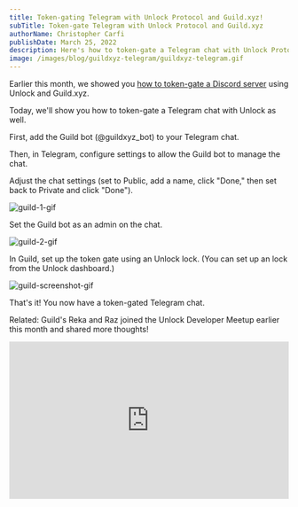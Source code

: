 ```yaml
---
title: Token-gating Telegram with Unlock Protocol and Guild.xyz!
subTitle: Token-gate Telegram with Unlock Protocol and Guild.xyz
authorName: Christopher Carfi
publishDate: March 25, 2022
description: Here's how to token-gate a Telegram chat with Unlock Protocol and Guild.xyz in minutes.
image: /images/blog/guildxyz-telegram/guildxyz-telegram.gif
---
```


Earlier this month, we showed you [how to token-gate a Discord server](/blog/guildxyz-launch) using Unlock and Guild.xyz.

Today, we'll show you how to token-gate a Telegram chat with Unlock as well.

First, add the Guild bot (@guildxyz_bot) to your Telegram chat.

Then, in Telegram, configure settings to allow the Guild bot to manage the chat.

Adjust the chat settings (set to Public, add a name, click "Done," then set back to Private and click "Done").

![guild-1-gif](/images/blog/guildxyz-telegram/guild1.gif)

Set the Guild bot as an admin on the chat.

![guild-2-gif](/images/blog/guildxyz-telegram/guild2.gif)

In Guild, set up the token gate using an Unlock lock. (You can set up an lock from the Unlock dashboard.)


![guild-screenshot-gif](/images/blog/guildxyz-telegram/guild-screenshot-gif.gif)

That's it! You now have a token-gated Telegram chat.


Related: Guild's Reka and Raz joined the Unlock Developer Meetup earlier this month and shared more thoughts!

<div style="position: relative; overflow: hidden; width: 100%; padding-top: 56.25%;"><iframe style="position: absolute; top: 0; left: 0; bottom: 0; right: 0; width: 100%; height: 100%;" src="https://www.youtube.com/embed/X5DKS48rDBE" title="Unlock Protocol and Guild.xyz Integration" frameborder="0" allow="accelerometer; autoplay; clipboard-write; encrypted-media; gyroscope; picture-in-picture" allowfullscreen></iframe></div>
